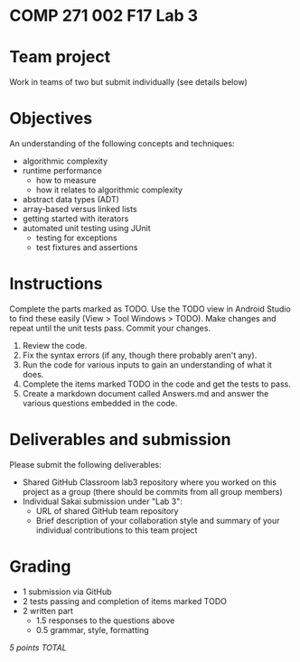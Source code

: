 # COMP 271 002 F17 Lab 3

# Team project

Work in teams of two but submit individually (see details below)

# Objectives

An understanding of the following concepts and techniques:

- algorithmic complexity
- runtime performance
  - how to measure
  - how it relates to algorithmic complexity
- abstract data types (ADT)
- array-based versus linked lists
- getting started with iterators
- automated unit testing using JUnit
  - testing for exceptions
  - test fixtures and assertions

# Instructions

Complete the parts marked as TODO. Use the TODO view in Android Studio to find these easily (View > Tool Windows > TODO).
Make changes and repeat until the unit tests pass.
Commit your changes.


1. Review the code.
1. Fix the syntax errors (if any, though there probably aren't any).
2. Run the code for various inputs to gain an understanding of what it does.
3. Complete the items marked TODO in the code and get the tests to pass.
4. Create a markdown document called Answers.md and answer the various questions embedded in the code.

# Deliverables and submission

Please submit the following deliverables:

- Shared GitHub Classroom lab3 repository where you worked on this project as a group 
  (there should be commits from all group members)
- Individual Sakai submission under "Lab 3":
  - URL of shared GitHub team repository
  - Brief description of your collaboration style and summary of your 
    individual contributions to this team project

# Grading

- 1 submission via GitHub
- 2 tests passing and completion of items marked TODO
- 2 written part
  - 1.5 responses to the questions above
  - 0.5 grammar, style, formatting

*5 points TOTAL*
